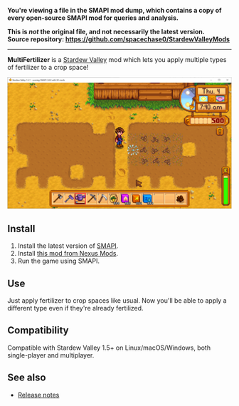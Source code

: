 **You're viewing a file in the SMAPI mod dump, which contains a copy of every open-source SMAPI mod
for queries and analysis.**

**This is _not_ the original file, and not necessarily the latest version.**  
**Source repository: https://github.com/spacechase0/StardewValleyMods**

----

**MultiFertilizer** is a [Stardew Valley](http://stardewvalley.net/) mod which lets you apply
multiple types of fertilizer to a crop space!

![](screenshot.png)

## Install
1. Install the latest version of [SMAPI](https://smapi.io).
2. Install [this mod from Nexus Mods](http://www.nexusmods.com/stardewvalley/mods/7436).
3. Run the game using SMAPI.

## Use
Just apply fertilizer to crop spaces like usual. Now you'll be able to apply a different type even
if they're already fertilized.

## Compatibility
Compatible with Stardew Valley 1.5+ on Linux/macOS/Windows, both single-player and multiplayer.

## See also
* [Release notes](release-notes.md)
